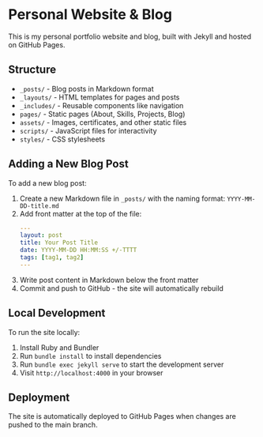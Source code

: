 # Personal Website & Blog

This is my personal portfolio website and blog, built with Jekyll and hosted on GitHub Pages.

## Structure

- `_posts/` - Blog posts in Markdown format
- `_layouts/` - HTML templates for pages and posts
- `_includes/` - Reusable components like navigation
- `pages/` - Static pages (About, Skills, Projects, Blog)
- `assets/` - Images, certificates, and other static files
- `scripts/` - JavaScript files for interactivity
- `styles/` - CSS stylesheets

## Adding a New Blog Post

To add a new blog post:

1. Create a new Markdown file in `_posts/` with the naming format: `YYYY-MM-DD-title.md`
2. Add front matter at the top of the file:
   ```yaml
   ---
   layout: post
   title: Your Post Title
   date: YYYY-MM-DD HH:MM:SS +/-TTTT
   tags: [tag1, tag2]
   ---
   ```
3. Write post content in Markdown below the front matter
4. Commit and push to GitHub - the site will automatically rebuild

## Local Development

To run the site locally:

1. Install Ruby and Bundler
2. Run `bundle install` to install dependencies
3. Run `bundle exec jekyll serve` to start the development server
4. Visit `http://localhost:4000` in your browser

## Deployment

The site is automatically deployed to GitHub Pages when changes are pushed to the main branch.
